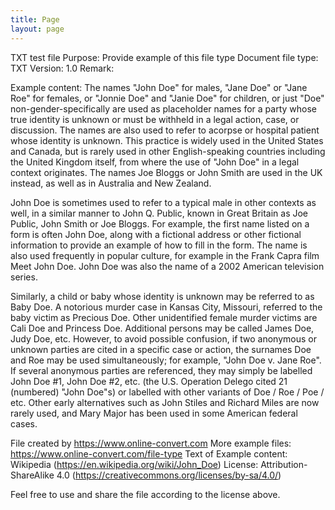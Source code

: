 ```yaml
---
title: Page
layout: page
---
```

TXT test file
Purpose: Provide example of this file type
Document file type: TXT
Version: 1.0
Remark:

Example content:
The names "John Doe" for males, "Jane Doe" or "Jane Roe" for females, or "Jonnie Doe" and "Janie Doe" for children, or just "Doe" non-gender-specifically are used as placeholder names for a party whose true identity is unknown or must be withheld in a legal action, case, or discussion. The names are also used to refer to acorpse or hospital patient whose identity is unknown. This practice is widely used in the United States and Canada, but is rarely used in other English-speaking countries including the United Kingdom itself, from where the use of "John Doe" in a legal context originates. The names Joe Bloggs or John Smith are used in the UK instead, as well as in Australia and New Zealand.

John Doe is sometimes used to refer to a typical male in other contexts as well, in a similar manner to John Q. Public, known in Great Britain as Joe Public, John Smith or Joe Bloggs. For example, the first name listed on a form is often John Doe, along with a fictional address or other fictional information to provide an example of how to fill in the form. The name is also used frequently in popular culture, for example in the Frank Capra film Meet John Doe. John Doe was also the name of a 2002 American television series.

Similarly, a child or baby whose identity is unknown may be referred to as Baby Doe. A notorious murder case in Kansas City, Missouri, referred to the baby victim as Precious Doe. Other unidentified female murder victims are Cali Doe and Princess Doe. Additional persons may be called James Doe, Judy Doe, etc. However, to avoid possible confusion, if two anonymous or unknown parties are cited in a specific case or action, the surnames Doe and Roe may be used simultaneously; for example, "John Doe v. Jane Roe". If several anonymous parties are referenced, they may simply be labelled John Doe #1, John Doe #2, etc. (the U.S. Operation Delego cited 21 (numbered) "John Doe"s) or labelled with other variants of Doe / Roe / Poe / etc. Other early alternatives such as John Stiles and Richard Miles are now rarely used, and Mary Major has been used in some American federal cases.



File created by https://www.online-convert.com
More example files: https://www.online-convert.com/file-type
Text of Example content: Wikipedia (https://en.wikipedia.org/wiki/John_Doe)
License: Attribution-ShareAlike 4.0 (https://creativecommons.org/licenses/by-sa/4.0/)

Feel free to use and share the file according to the license above.






[Just the Docs]: https://https://sumit69v.github.io/myblog/
[GitHub Pages]: https://docs.github.com/en/pages
[README]: https://github.com/just-the-docs/just-the-docs-template/blob/main/README.md
[Jekyll]: https://jekyllrb.com
[GitHub Pages / Actions workflow]: https://github.blog/changelog/2022-07-27-github-pages-custom-github-actions-workflows-beta/
[use this template]: https://github.com/just-the-docs/just-the-docs-template/generate
